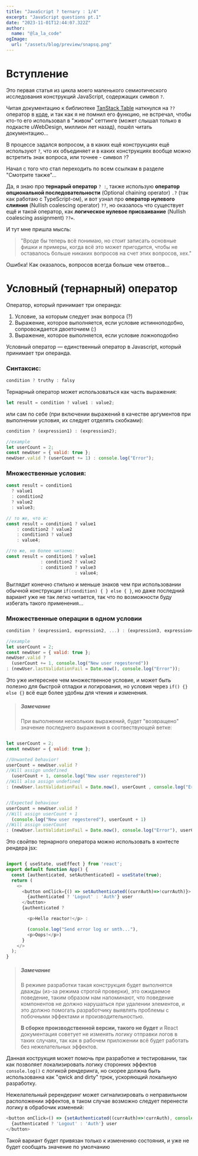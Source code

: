 ```yaml
---
title: "JavaScript ? ternary : 1/4"
excerpt: "JavaScript questions pt.1"
date: "2023-11-01T12:44:07.322Z"
author:
  name: "@la_la_code"
ogImage:
  url: "/assets/blog/preview/snapsq.png"
---
```


# Вступление

Это первая статья из цикла моего маленького семиотического исследования конструкций JavaScript, содержащих символ ```?```.

Читая документацию к библиотеке [TanStack Table](https://tanstack.com/table/v8) наткнулся на ```??``` оператор в [коде](https://github.com/TanStack/table/blob/a1e9732e6fc3446a2ae80db72a1f2b46a5c11e46/examples/react/sorting/src/main.tsx#L121C1-L121C1), и так как я не помнил его функцию, не встречал, чтобы кто-то его использовал в "живом" сеттинге (может слышал только в подкасте uWebDesign, миллион лет назад), пошёл читать документацию...

В процессе задался вопросом, а в каких ещё конструкциях ещё используют ```?```, что их объединяет и в каких конструкциях вообще можно встретить знак вопроса, или точнее - символ ```?```?

Начал с того что стал переходить по всем ссылкам в разделе "Смотрите также"...

Да, я знаю про **тернарый оператор** ```? :```, также использую **оператор опциональной последовательности** (Optional chaining operator) ```.?``` (так как работаю с TypeScript-ом), и вот узнал про **оператор нулевого слияния** (Nullish coalescing operator) ```??```, но оказалось что существует ещё и такой оператор, как **логическое нулевое присваивание** (Nullish coalescing assignment) ```??=```.

И тут мне пришла мысль:
>"Вроде бы теперь всё понимаю, но стоит записать основные фишки и примеры, когда всё это может пригодится, чтобы не оставалось больше никаких вопросов на счет этих вопросов, хех."

Ошибка! Как оказалось, вопросов всегда больше чем ответов...

<!-- Но начало уже положено, так что приступим. -->

# Условный (тернарный) оператор
Оператор, который принимает три операнда:
 1. Условие, за которым следует знак вопроса (?)
 2. Выражение, которое выполняется, если условие истинноподобно, сопровождается двоеточием (:)
 3. Выражение, которое выполняется, если условие ложноподобно

Условный оператор — единственный оператор в Javascript, который принимает три операнда.

### Синтаксис:

```javascript
condition ? truthy : falsy
```

Тернарный оператор может использоваться как часть выражения:
```javascript
let result = condition ? value1 : value2;
```

или сам по себе (при включении выражений в качестве аргументов при выполнении условия, их следует отделять скобками):
```javascript
condition ? (expression1) : (expression2);

//example
let userCount = 2;
const newUser = { valid: true };
newUser.valid ? (userCount += 1) : console.log("Error");
```

### Множественные условия:

```javascript
const result = condition1
  ? value1
  : condition2
  ? value2
  : value3;

// то же, что и:
const result = condition1 ? value1
    : condition2 ? value2
    : condition3 ? value3
    : value4;

//то же, но более читаемо:
const result = condition1 ? value1
             : condition2 ? value2
             : condition3 ? value3
                          : value4;

```
Выглядит конечно стильно и меньше знаков чем при использовании обычной конструкции ```if(condition) { } else { }```, но даже последний вариант уже не так легко читается, так что по возможности буду избегать такого применения...

### Множественные операции в одном условии
```javascript
condition ? (expression1, expression2, ...) : (expression3, expression4...);

//example
let userCount = 2;
const newUser = { valid: true };
newUser.valid ?
  (userCount += 1, console.log("New user regestered"))
: (newUser.lastValidationFail = Date.now(), console.log("Error"));
```
Это уже интереснее чем множественное условие, и может быть полезно для быстрой отладки и логирования, но условия через ```if() {} else {}``` всё еще более удобны для чтения и изменения.

>##### **Замечание**
>При выполнении нескольких выражений, будет "возвращено" значение последнего выражения в соотвествующей ветке:
>
```javascript

let userCount = 2;
const newUser = { valid: true };

//Unwanted behavior!
userCount = newUser.valid ?
//Will assign undefined
  (userCount + 1, console.log("New user regestered"))
//Will also assign undefined
: (newUser.lastValidationFail = Date.now(), userCount , console.log("Error"));


//Expected behaviour
userCount = newUser.valid ?
//Will assign userCount + 1
  (console.log("New user regestered"), userCount + 1)
//Will assign userCount
: (newUser.lastValidationFail = Date.now(), console.log("Error"), userCount);
```

Это свойтво тернарного оператора можно использовать в контесте рендера jsx:

```javascript

import { useState, useEffect } from 'react';
export default function App() {
  const [authenticated, setAuthenticated] = useState(true);
  return (
    <>
      <button onClick={() => setAuthenticated((currAuth)=>!currAuth)}>
        {authenticated ? 'Logout' : 'Auth'} user
      </button>
      {authenticated ?

        <p>Hello reactor!</p> :

        (console.log("Send error log or smth..."),
        <p>Oops!</p>)
      }
    </>
  );
}
```


>##### **Замечание**
>В режиме разработки такая конструкция будет выполнятся дважды (из-за режима строгой проверки), это ожидаемое поведение, таким образом нам напоминают, что поведение компонентов не должно нарушаться при удалении элементов, и это должно помогать разработчику выявлять проблемы с побочными эффектами и производительностью.
>
>**В сборке производственной версии, такого не будет** и React документация советует не изменять логику отправки логов в таких случаях, так как в рабочем приложении всё будет работать без нежелательных эффектов.

Данная кострукция может помочь при разработке и тестировании, так как позволяет локализировать логику сторонних эффектов ```console.log()``` c логикой рендеринга, но скорее должна быть использованна как "qwick and dirty" трюк, ускоряющий локальную разработку.

Нежелательный ререндеринг может сигнализировать о неправильном расположении эффектов, в таком случае возможно следует перенести логику в обрабочик изменеий:
```javascript
<button onClick=() => {setAuthenticated((currAuth)=>!currAuth), console.log("Log only state change")}>
  {authenticated ? 'Logout' : 'Auth'} user
</button>
```
Такой вариант будет привязан только к изменению состояния, и уже не будет сообщать значение по умолчанию